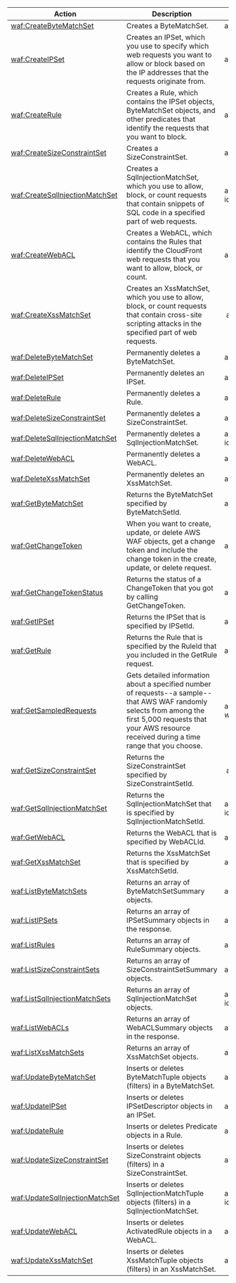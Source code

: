 | Action | Description | Resource | Condition |
| --- | --- | --- | --- |
| [waf:CreateByteMatchSet](http://docs.aws.amazon.com/waf/latest/APIReference/API_CreateByteMatchSet.html) | Creates a ByteMatchSet. | arn:aws:waf:$region:$account:bytematchset/$entity-id | - |
| [waf:CreateIPSet](http://docs.aws.amazon.com/waf/latest/APIReference/API_CreateIPSet.html) | Creates an IPSet, which you use to specify which web requests you want to allow or block based on the IP addresses that the requests originate from. | arn:aws:waf:$region:$account:ipset/$entity-id | - |
| [waf:CreateRule](http://docs.aws.amazon.com/waf/latest/APIReference/API_CreateRule.html) | Creates a Rule, which contains the IPSet objects, ByteMatchSet objects, and other predicates that identify the requests that you want to block. | arn:aws:waf:$region:$account:rule/$entity-id | - |
| [waf:CreateSizeConstraintSet](http://docs.aws.amazon.com/waf/latest/APIReference/API_CreateSizeConstraintSet.html) | Creates a SizeConstraintSet. | arn:aws:waf:$region:$account:sizeconstraintset/$entity-id | - |
| [waf:CreateSqlInjectionMatchSet](http://docs.aws.amazon.com/waf/latest/APIReference/API_CreateSqlInjectionMatchSet.html) | Creates a SqlInjectionMatchSet, which you use to allow, block, or count requests that contain snippets of SQL code in a specified part of web requests. | arn:aws:waf:$region:$account:sqlinjectionmatchset/$entity-id | - |
| [waf:CreateWebACL](http://docs.aws.amazon.com/waf/latest/APIReference/API_CreateWebACL.html) | Creates a WebACL, which contains the Rules that identify the CloudFront web requests that you want to allow, block, or count. | arn:aws:waf:$region:$account:webacl/$entity-id | - |
| [waf:CreateXssMatchSet](http://docs.aws.amazon.com/waf/latest/APIReference/API_CreateXssMatchSet.html) | Creates an XssMatchSet, which you use to allow, block, or count requests that contain cross-site scripting attacks in the specified part of web requests. |  arn:aws:waf:$region:$account:xssmatchset/$entity-id | - |
| [waf:DeleteByteMatchSet](http://docs.aws.amazon.com/waf/latest/APIReference/API_DeleteByteMatchSet.html) | Permanently deletes a ByteMatchSet. | arn:aws:waf:$region:$account:bytematchset/$entity-id | - |
| [waf:DeleteIPSet](http://docs.aws.amazon.com/waf/latest/APIReference/API_DeleteIPSet.html) | Permanently deletes an IPSet. | arn:aws:waf:$region:$account:ipset/$entity-id | - |
| [waf:DeleteRule](http://docs.aws.amazon.com/waf/latest/APIReference/API_DeleteRule.html) | Permanently deletes a Rule. | arn:aws:waf:$region:$account:rule/$entity-id | - |
| [waf:DeleteSizeConstraintSet](http://docs.aws.amazon.com/waf/latest/APIReference/API_DeleteSizeConstraintSet.html) | Permanently deletes a SizeConstraintSet. | arn:aws:waf:$region:$account:sizeconstraintset/$entity-id | - |
| [waf:DeleteSqlInjectionMatchSet](http://docs.aws.amazon.com/waf/latest/APIReference/API_DeleteSqlInjectionMatchSet.html) | Permanently deletes a SqlInjectionMatchSet. | arn:aws:waf:$region:$account:sqlinjectionmatchset/$entity-id | - |
| [waf:DeleteWebACL](http://docs.aws.amazon.com/waf/latest/APIReference/API_DeleteWebACL.html) | Permanently deletes a WebACL. | arn:aws:waf:$region:$account:webacl/$entity-id | - |
| [waf:DeleteXssMatchSet](http://docs.aws.amazon.com/waf/latest/APIReference/API_DeleteXssMatchSet.html) | Permanently deletes an XssMatchSet. | arn:aws:waf:$region:$account:xssmatchset/$entity-id | - |
| [waf:GetByteMatchSet](http://docs.aws.amazon.com/waf/latest/APIReference/API_GetByteMatchSet.html) | Returns the ByteMatchSet specified by ByteMatchSetId. | arn:aws:waf:$region:$account:bytematchset/$entity-id | - |
| [waf:GetChangeToken](http://docs.aws.amazon.com/waf/latest/APIReference/API_GetChangeToken.html) | When you want to create, update, or delete AWS WAF objects, get a change token and include the change token in the create, update, or delete request. | arn:aws:waf:$region:$account:changetoken/$entity-id | - |
| [waf:GetChangeTokenStatus](http://docs.aws.amazon.com/waf/latest/APIReference/API_GetChangeTokenStatus.html) | Returns the status of a ChangeToken that you got by calling GetChangeToken. | arn:aws:waf:$region:$account:changetoken/$entity-id | - |
| [waf:GetIPSet](http://docs.aws.amazon.com/waf/latest/APIReference/API_GetIPSet.html) | Returns the IPSet that is specified by IPSetId. | arn:aws:waf:$region:$account:ipset/$entity-id | - |
| [waf:GetRule](http://docs.aws.amazon.com/waf/latest/APIReference/API_GetRule.html) | Returns the Rule that is specified by the RuleId that you included in the GetRule request. | arn:aws:waf:$region:$account:rule/$entity-id | - |
| [waf:GetSampledRequests](http://docs.aws.amazon.com/waf/latest/APIReference/API_GetSampledRequests.html) | Gets detailed information about a specified number of requests--a sample--that AWS WAF randomly selects from among the first 5,000 requests that your AWS resource received during a time range that you choose. | arn:aws:waf:$region:$account:rule/$entity-id, arn:aws:waf:$region:$account:webacl/$entity-id | - |
| [waf:GetSizeConstraintSet](http://docs.aws.amazon.com/waf/latest/APIReference/API_GetSizeConstraintSet.html) | Returns the SizeConstraintSet specified by SizeConstraintSetId. |  arn:aws:waf:$region:$account:sizeconstraintset/$entity-id | - |
| [waf:GetSqlInjectionMatchSet](http://docs.aws.amazon.com/waf/latest/APIReference/API_GetSqlInjectionMatchSet.html) | Returns the SqlInjectionMatchSet that is specified by SqlInjectionMatchSetId. | arn:aws:waf:$region:$account:sqlinjectionmatchset/$entity-id | - |
| [waf:GetWebACL](http://docs.aws.amazon.com/waf/latest/APIReference/API_GetWebACL.html) | Returns the WebACL that is specified by WebACLId. | arn:aws:waf:$region:$account:webacl/$entity-id | - |
| [waf:GetXssMatchSet](http://docs.aws.amazon.com/waf/latest/APIReference/API_GetXssMatchSet.html) | Returns the XssMatchSet that is specified by XssMatchSetId. | arn:aws:waf:$region:$account:xssmatchset/$entity-id | - |
| [waf:ListByteMatchSets](http://docs.aws.amazon.com/waf/latest/APIReference/API_ListByteMatchSets.html) | Returns an array of ByteMatchSetSummary objects. | arn:aws:waf:$region:$account:bytematchset/$entity-id | - |
| [waf:ListIPSets](http://docs.aws.amazon.com/waf/latest/APIReference/API_ListIPSets.html) | Returns an array of IPSetSummary objects in the response. | arn:aws:waf:$region:$account:ipset/$entity-id | - |
| [waf:ListRules](http://docs.aws.amazon.com/waf/latest/APIReference/API_ListRules.html) | Returns an array of RuleSummary objects. | arn:aws:waf:$region:$account:rule/$entity-id | - |
| [waf:ListSizeConstraintSets](http://docs.aws.amazon.com/waf/latest/APIReference/API_ListSizeConstraintSets.html) | Returns an array of SizeConstraintSetSummary objects. | arn:aws:waf:$region:$account:sizeconstraintset/$entity-id | - |
| [waf:ListSqlInjectionMatchSets](http://docs.aws.amazon.com/waf/latest/APIReference/API_ListSqlInjectionMatchSets.html) | Returns an array of SqlInjectionMatchSet objects. | arn:aws:waf:$region:$account:sqlinjectionmatchset/$entity-id | - |
| [waf:ListWebACLs](http://docs.aws.amazon.com/waf/latest/APIReference/API_ListWebACLs.html) | Returns an array of WebACLSummary objects in the response. | arn:aws:waf:$region:$account:webacl/$entity-id | - |
| [waf:ListXssMatchSets](http://docs.aws.amazon.com/waf/latest/APIReference/API_ListXssMatchSets.html) | Returns an array of XssMatchSet objects. | arn:aws:waf:$region:$account:xssmatchset/$entity-id | - |
| [waf:UpdateByteMatchSet](http://docs.aws.amazon.com/waf/latest/APIReference/API_UpdateByteMatchSet.html) | Inserts or deletes ByteMatchTuple objects (filters) in a ByteMatchSet. | arn:aws:waf:$region:$account:bytematchset/$entity-id | - |
| [waf:UpdateIPSet](http://docs.aws.amazon.com/waf/latest/APIReference/API_UpdateIPSet.html) | Inserts or deletes IPSetDescriptor objects in an IPSet. | arn:aws:waf:$region:$account:ipset/$entity-id | - |
| [waf:UpdateRule](http://docs.aws.amazon.com/waf/latest/APIReference/API_UpdateRule.html) | Inserts or deletes Predicate objects in a Rule. | arn:aws:waf:$region:$account:rule/$entity-id | - |
| [waf:UpdateSizeConstraintSet](http://docs.aws.amazon.com/waf/latest/APIReference/API_UpdateSizeConstraintSet.html) | Inserts or deletes SizeConstraint objects (filters) in a SizeConstraintSet. | arn:aws:waf:$region:$account:sizeconstraintset/$entity-id | - |
| [waf:UpdateSqlInjectionMatchSet](http://docs.aws.amazon.com/waf/latest/APIReference/API_UpdateSqlInjectionMatchSet.html) | Inserts or deletes SqlInjectionMatchTuple objects (filters) in a SqlInjectionMatchSet. | arn:aws:waf:$region:$account:sqlinjectionmatchset/$entity-id | - |
| [waf:UpdateWebACL](http://docs.aws.amazon.com/waf/latest/APIReference/API_UpdateWebACL.html) | Inserts or deletes ActivatedRule objects in a WebACL. | arn:aws:waf:$region:$account:webacl/$entity-id | - |
| [waf:UpdateXssMatchSet](http://docs.aws.amazon.com/waf/latest/APIReference/API_UpdateXssMatchSet.html) | Inserts or deletes XssMatchTuple objects (filters) in an XssMatchSet. | arn:aws:waf:$region:$account:xssmatchset/$entity-id | - |

